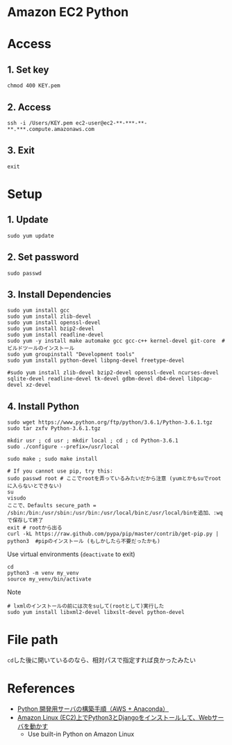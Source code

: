 # Amazon EC2 Python

# Access
## 1. Set key
`chmod 400 KEY.pem`

## 2. Access
`ssh -i /Users/KEY.pem ec2-user@ec2-**-***-**-**.***.compute.amazonaws.com`

## 3. Exit
`exit`

# Setup
## 1. Update
`sudo yum update`

## 2. Set password
`sudo passwd`

## 3. Install Dependencies
```terminal
sudo yum install gcc
sudo yum install zlib-devel
sudo yum install openssl-devel
sudo yum install bzip2-devel
sudo yum install readline-devel
sudo yum -y install make automake gcc gcc-c++ kernel-devel git-core  # ビルドツールのインストール
sudo yum groupinstall "Development tools"
sudo yum install python-devel libpng-devel freetype-devel

#sudo yum install zlib-devel bzip2-devel openssl-devel ncurses-devel sqlite-devel readline-devel tk-devel gdbm-devel db4-devel libpcap-devel xz-devel
```

## 4. Install Python
```termial
sudo wget https://www.python.org/ftp/python/3.6.1/Python-3.6.1.tgz
sudo tar zxfv Python-3.6.1.tgz

mkdir usr ; cd usr ; mkdir local ; cd ; cd Python-3.6.1
sudo ./configure --prefix=/usr/local

sudo make ; sudo make install

# If you cannot use pip, try this:
sudo passwd root # ここでrootを弄っているみたいだから注意 (yumとかもsuでrootに入らないとできない)
su
visudo
ここで、Defaults secure_path = /sbin:/bin:/usr/sbin:/usr/bin:/usr/local/binと/usr/local/binを追加、:wqで保存して終了
exit # rootから出る
curl -kL https://raw.github.com/pypa/pip/master/contrib/get-pip.py | python3  #pipのインストール (もしかしたら不要だったかも)
```

Use virtual environments (`deactivate` to exit)
```terminal
cd
python3 -m venv my_venv
source my_venv/bin/activate
```

Note
```terminal
# lxmlのインストールの前には次をsuして(rootとして)実行した
sudo yum install libxml2-devel libxslt-devel python-devel
```

# File path
`cd`した後に開いているのなら、相対パスで指定すれば良かったみたい

# References
* [Python 開発用サーバの構築手順（AWS + Anaconda）](http://qiita.com/Salinger/items/c7b87d7000e48be6ebe2)
* [Amazon Linux (EC2)上でPython3とDjangoをインストールして、Webサーバを動かす](http://qiita.com/KeijiYONEDA/items/f9cf37cfc359aa893797)
  * Use built-in Python on Amazon Linux
